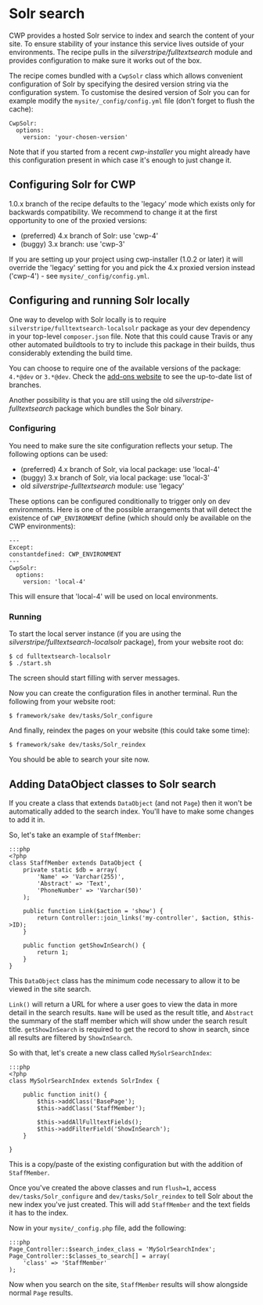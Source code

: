 # Solr search

CWP provides a hosted Solr service to index and search the content of your site. To ensure stability of your instance
this service lives outside of your environments. The recipe pulls in the *silverstripe/fulltextsearch* module and
provides configuration to make sure it works out of the box.

The recipe comes bundled with a `CwpSolr` class which allows convenient configuration of Solr by specifying the desired
version string via the configuration system. To customise the desired version of Solr you can for example modify the
`mysite/_config/config.yml` file (don't forget to flush the cache):

	CwpSolr:
	  options:
	    version: 'your-chosen-version'

Note that if you started from a recent *cwp-installer* you might already have this configuration present in which case
it's enough to just change it.

## Configuring Solr for CWP

1.0.x branch of the recipe defaults to the 'legacy' mode which exists only for backwards compatibility. We recommend to
change it at the first opportunity to one of the proxied versions:

* (preferred) 4.x branch of Solr: use 'cwp-4'
* (buggy) 3.x branch: use 'cwp-3'

If you are setting up your project using cwp-installer (1.0.2 or later) it will override the 'legacy' setting for you
and pick the 4.x proxied version instead ('cwp-4') - see `mysite/_config/config.yml`.

## Configuring and running Solr locally

One way to develop with Solr locally is to require `silverstripe/fulltextsearch-localsolr` package as your dev
dependency in your top-level `composer.json` file. Note that this could cause Travis or any other automated buildtools
to try to include this package in their builds, thus considerably extending the build time.

You can choose to require one of the available versions of the package: `4.*@dev` or `3.*@dev`. Check the
[add-ons website](http://addons.silverstripe.org/add-ons/silverstripe/fulltextsearch-localsolr) to see the up-to-date
list of branches.

Another possibility is that you are still using the old *silverstripe-fulltextsearch* package which bundles the Solr
binary.

### Configuring

You need to make sure the site configuration reflects your setup. The following options can be used:

* (preferred) 4.x branch of Solr, via local package: use 'local-4'
* (buggy) 3.x branch of Solr, via local package: use 'local-3'
* old *silverstripe-fulltextsearch* module: use 'legacy'

These options can be configured conditionally to trigger only on dev environments. Here is one of the possible
arrangements that will detect the existence of `CWP_ENVIRONMENT` define (which should only be available on the
CWP environments):

	---
	Except:
	constantdefined: CWP_ENVIRONMENT
	---
	CwpSolr:
	  options:
	    version: 'local-4'

This will ensure that 'local-4' will be used on local environments.

### Running

To start the local server instance (if you are using the *silverstripe/fulltextsearch-localsolr* package), from your
website root do:

	$ cd fulltextsearch-localsolr
	$ ./start.sh

The screen should start filling with server messages.

Now you can create the configuration files in another terminal. Run the following from your website root:

	$ framework/sake dev/tasks/Solr_configure

And finally, reindex the pages on your website (this could take some time):

	$ framework/sake dev/tasks/Solr_reindex

You should be able to search your site now.

## Adding DataObject classes to Solr search

If you create a class that extends `DataObject` (and not `Page`) then it won't be automatically added to the search
index. You'll have to make some changes to add it in.

So, let's take an example of `StaffMember`:

	:::php
	<?php
	class StaffMember extends DataObject {
		private static $db = array(
			'Name' => 'Varchar(255)',
			'Abstract' => 'Text',
			'PhoneNumber' => 'Varchar(50)'
		);
		
		public function Link($action = 'show') {
			return Controller::join_links('my-controller', $action, $this->ID);
		}
		
		public function getShowInSearch() {
			return 1;
		}
	}

This `DataObject` class has the minimum code necessary to allow it to be viewed in the site search.

`Link()` will return a URL for where a user goes to view the data in more detail in the search results.
`Name` will be used as the result title, and `Abstract` the summary of the staff member which will show under the
search result title.
`getShowInSearch` is required to get the record to show in search, since all results are filtered by `ShowInSearch`.

So with that, let's create a new class called `MySolrSearchIndex`:

	:::php
	<?php
	class MySolrSearchIndex extends SolrIndex {
		
		public function init() {
			$this->addClass('BasePage');
			$this->addClass('StaffMember');
			
			$this->addAllFulltextFields();
			$this->addFilterField('ShowInSearch');
		}
		
	}

This is a copy/paste of the existing configuration but with the addition of `StaffMember`.

Once you've created the above classes and run `flush=1`, access `dev/tasks/Solr_configure` and `dev/tasks/Solr_reindex`
to tell Solr about the new index you've just created. This will add `StaffMember` and the text fields it has to the
index.

Now in your `mysite/_config.php` file, add the following:

	:::php
	Page_Controller::$search_index_class = 'MySolrSearchIndex';
	Page_Controller::$classes_to_search[] = array(
		'class' => 'StaffMember'
	);

Now when you search on the site, `StaffMember` results will show alongside normal `Page` results.
